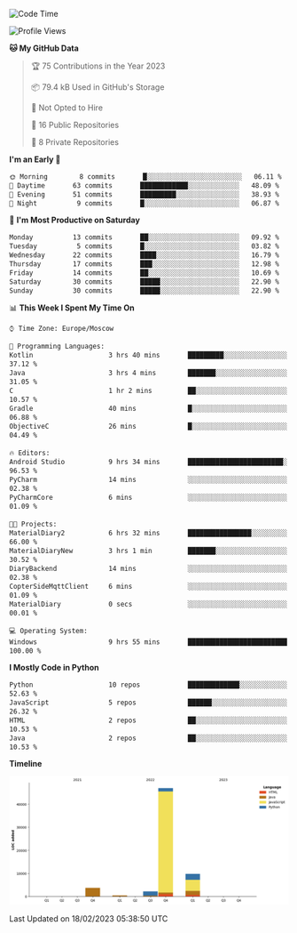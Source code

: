 <!--START_SECTION:waka-->
![Code Time](http://img.shields.io/badge/Code%20Time-32%20hrs%2028%20mins-blue)

![Profile Views](http://img.shields.io/badge/Profile%20Views-1-blue)

**🐱 My GitHub Data** 

> 🏆 75 Contributions in the Year 2023
 > 
> 📦 79.4 kB Used in GitHub's Storage 
 > 
> 🚫 Not Opted to Hire
 > 
> 📜 16 Public Repositories 
 > 
> 🔑 8 Private Repositories  
 > 
**I'm an Early 🐤** 

```text
🌞 Morning        8 commits       █░░░░░░░░░░░░░░░░░░░░░░░░   06.11 % 
🌆 Daytime       63 commits       ████████████░░░░░░░░░░░░░   48.09 % 
🌃 Evening       51 commits       █████████░░░░░░░░░░░░░░░░   38.93 % 
🌙 Night          9 commits       █░░░░░░░░░░░░░░░░░░░░░░░░   06.87 % 

```
📅 **I'm Most Productive on Saturday** 

```text
Monday          13 commits       ██░░░░░░░░░░░░░░░░░░░░░░░   09.92 % 
Tuesday          5 commits       █░░░░░░░░░░░░░░░░░░░░░░░░   03.82 % 
Wednesday       22 commits       ████░░░░░░░░░░░░░░░░░░░░░   16.79 % 
Thursday        17 commits       ███░░░░░░░░░░░░░░░░░░░░░░   12.98 % 
Friday          14 commits       ██░░░░░░░░░░░░░░░░░░░░░░░   10.69 % 
Saturday        30 commits       █████░░░░░░░░░░░░░░░░░░░░   22.90 % 
Sunday          30 commits       █████░░░░░░░░░░░░░░░░░░░░   22.90 % 

```


📊 **This Week I Spent My Time On** 

```text
⌚︎ Time Zone: Europe/Moscow

💬 Programming Languages: 
Kotlin                   3 hrs 40 mins       █████████░░░░░░░░░░░░░░░░   37.12 % 
Java                     3 hrs 4 mins        ███████░░░░░░░░░░░░░░░░░░   31.05 % 
C                        1 hr 2 mins         ██░░░░░░░░░░░░░░░░░░░░░░░   10.57 % 
Gradle                   40 mins             █░░░░░░░░░░░░░░░░░░░░░░░░   06.88 % 
ObjectiveC               26 mins             █░░░░░░░░░░░░░░░░░░░░░░░░   04.49 % 

🔥 Editors: 
Android Studio           9 hrs 34 mins       ████████████████████████░   96.53 % 
PyCharm                  14 mins             ░░░░░░░░░░░░░░░░░░░░░░░░░   02.38 % 
PyCharmCore              6 mins              ░░░░░░░░░░░░░░░░░░░░░░░░░   01.09 % 

🐱‍💻 Projects: 
MaterialDiary2           6 hrs 32 mins       ████████████████░░░░░░░░░   66.00 % 
MaterialDiaryNew         3 hrs 1 min         ███████░░░░░░░░░░░░░░░░░░   30.52 % 
DiaryBackend             14 mins             ░░░░░░░░░░░░░░░░░░░░░░░░░   02.38 % 
CopterSideMqttClient     6 mins              ░░░░░░░░░░░░░░░░░░░░░░░░░   01.09 % 
MaterialDiary            0 secs              ░░░░░░░░░░░░░░░░░░░░░░░░░   00.01 % 

💻 Operating System: 
Windows                  9 hrs 55 mins       █████████████████████████   100.00 % 

```

**I Mostly Code in Python** 

```text
Python                   10 repos            █████████████░░░░░░░░░░░░   52.63 % 
JavaScript               5 repos             ██████░░░░░░░░░░░░░░░░░░░   26.32 % 
HTML                     2 repos             ██░░░░░░░░░░░░░░░░░░░░░░░   10.53 % 
Java                     2 repos             ██░░░░░░░░░░░░░░░░░░░░░░░   10.53 % 

```


**Timeline**

![Chart not found](https://raw.githubusercontent.com/Adlemex/Adlemex/main/charts/bar_graph.png) 


 Last Updated on 18/02/2023 05:38:50 UTC
<!--END_SECTION:waka-->
